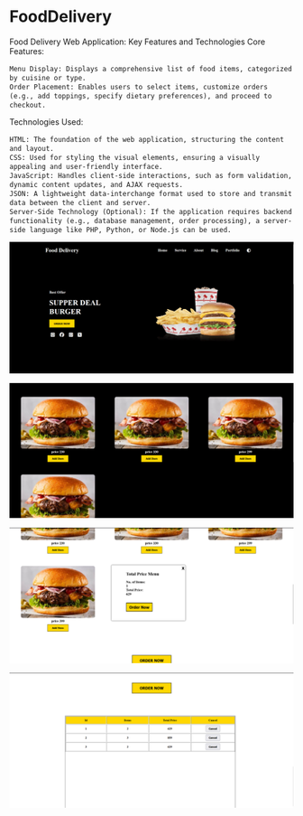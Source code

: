 # FoodDelivery

Food Delivery Web Application: Key Features and Technologies
Core Features:

    Menu Display: Displays a comprehensive list of food items, categorized by cuisine or type.
    Order Placement: Enables users to select items, customize orders (e.g., add toppings, specify dietary preferences), and proceed to checkout.
Technologies Used:

    HTML: The foundation of the web application, structuring the content and layout.
    CSS: Used for styling the visual elements, ensuring a visually appealing and user-friendly interface.
    JavaScript: Handles client-side interactions, such as form validation, dynamic content updates, and AJAX requests.
    JSON: A lightweight data-interchange format used to store and transmit data between the client and server.
    Server-Side Technology (Optional): If the application requires backend functionality (e.g., database management, order processing), a server-side language like PHP, Python, or Node.js can be used.


![img.png](img.png)

![img_1.png](img_1.png)

![img_2.png](img_2.png)

![img_3.png](img_3.png)